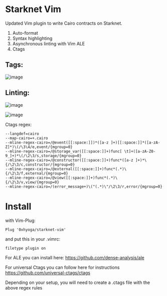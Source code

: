 # Starknet Vim

Updated Vim plugin to write Cairo contracts on Starknet.

1. Auto-format
2. Syntax highlighting
3. Asynchronous linting with Vim ALE
4. Ctags

## Tags:

![image](https://user-images.githubusercontent.com/97303883/187670633-604c8510-a6f1-42d0-a101-3e3be5bc5e34.png)

## Linting:

![image](https://user-images.githubusercontent.com/97303883/187670841-efd878ca-9060-4393-946a-24dee6101232.png)

![image](https://user-images.githubusercontent.com/97303883/187671080-936ceba9-33fd-4180-be48-8040a1694b53.png)

Ctags regex:

```
--langdef=cairo
--map-cairo=+.cairo
--mline-regex-cairo=/@event([[:space:]])*([a-z ]+)[[:space:]]*([a-zA-Z]*)\(/\3\4/e,event/{mgroup=0}
--mline-regex-cairo=/@storage_var([[:space:]]+)func[ \t]+([a-zA-Z0-9_]+)*\(/\2\3/s,storage/{mgroup=0}
--mline-regex-cairo=/@constructor([[:space:]]+)func*([a-z ]+)*\{/\2\3/c,constructor/{mgroup=0}
--mline-regex-cairo=/@external([[:space:]]+)func*(.*)\{/\2\3/f,external/{mgroup=0}
--mline-regex-cairo=/@view([[:space:]]+)func*(.*)\{/\2\3/v,view/{mgroup=0}
--mline-regex-cairo=/(error_message+)\("(.*)\"/\2\3/r,error/{mgroup=0}
```

# Install

with Vim-Plug:

`Plug '0xhyoga/starknet-vim'`

and put this in your .vimrc:

`filetype plugin on`

For ALE you can install here: https://github.com/dense-analysis/ale

For universal Ctags you can follow here for instructions https://github.com/universal-ctags/ctags 

Depending on your setup, you will need to create a .ctags file with the above regex rules
